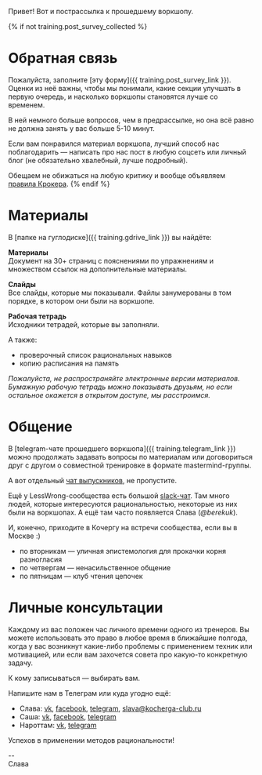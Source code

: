 Привет! Вот и пострассылка к прошедшему воркшопу.
 
{% if not training.post_survey_collected %}
# Обратная связь
Пожалуйста, заполните [эту форму]({{ training.post_survey_link }}). Оценки из неё важны, чтобы мы понимали, какие секции улучшать в первую очередь, и насколько воркшопы становятся лучше со временем.

В ней немного больше вопросов, чем в предрассылке, но она всё равно не должна занять у вас больше 5-10 минут.

Если вам понравился материал воркшопа, лучший способ нас поблагодарить — написать про нас пост в любую соцсеть или личный блог (не обязательно хвалебный, лучше подробный).

Обещаем не обижаться на любую критику и вообще объявляем [правила Крокера](https://lesswrong.ru/wiki/Правила_Крокера).
{% endif %}

# Материалы
В [папке на гуглодиске]({{ training.gdrive_link }}) вы найдёте:

**Материалы**<br>
Документ на 30+ страниц с пояснениями по упражнениям и множеством ссылок на дополнительные материалы.

**Слайды**<br>
Все слайды, которые мы показывали.
Файлы занумерованы в том порядке, в котором они были на воркшопе.

**Рабочая тетрадь**<br>
Исходники тетрадей, которые вы заполняли.

А также:

* проверочный список рациональных навыков
* копию расписания на память

*Пожалуйста, не распространяйте электронные версии материалов. Бумажную рабочую тетрадь можно показывать друзьям, но если остальное окажется в открытом доступе, мы расстроимся.*
 
# Общение
В [telegram-чате прошедшего воркшопа]({{ training.telegram_link }}) можно продолжать задавать вопросы по материалам или договориться друг с другом о совместной тренировке в формате mastermind-группы.

А вот отдельный [чат выпускников](https://teleg.run/joinchat/BWnaog64-pnlNS3PK778OA), не пропустите.

Ещё у LessWrong-сообщества есть большой [slack-чат](https://lesswrong.ru/slack). Там много людей, которые интересуются рациональностью, некоторые из них были на воркшопах. А ещё там часто появляется Слава (*@berekuk*).

И, конечно, приходите в Кочергу на встречи сообщества, если вы в Москве :)

* по вторникам — уличная эпистемология для прокачки корня разногласия
* по четвергам — ненасильственное общение
* по пятницам — клуб чтения цепочек

# Личные консультации
Каждому из вас положен час личного времени одного из тренеров. Вы можете использовать это право в любое время в ближайшие полгода, когда у вас возникнут какие-либо проблемы с применением техник или мотивацией, или если вам захочется совета про какую-то конкретную задачу.

К кому записываться — выбирать вам.

Напишите нам в Телеграм или куда угодно ещё:

* Слава: [vk](https://vk.com/berekuk), [facebook](https://www.facebook.com/berekuk), [telegram](https://teleg.run/berekuk), [slava@kocherga-club.ru](mailto:slava@kocherga-club.ru)
* Саша: [vk](https://vk.com/mr_ali), [facebook](https://www.facebook.com/alexander.ali.7549), [telegram](https://teleg.run/LordAli)
* Нароттам: [vk](https://vk.com/dra9ohole), [telegram](https://teleg.run/dragohole)

Успехов в применении методов рациональности!

-- <br>
Слава
